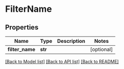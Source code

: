 # FilterName

## Properties
Name | Type | Description | Notes
------------ | ------------- | ------------- | -------------
**filter_name** | **str** |  | [optional] 

[[Back to Model list]](../README.md#documentation-for-models) [[Back to API list]](../README.md#documentation-for-api-endpoints) [[Back to README]](../README.md)



